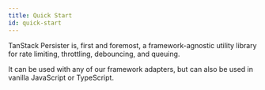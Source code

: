 ```yaml
---
title: Quick Start
id: quick-start
---
```


TanStack Persister is, first and foremost, a framework-agnostic utility library for rate limiting, throttling, debouncing, and queuing.

It can be used with any of our framework adapters, but can also be used in vanilla JavaScript or TypeScript.